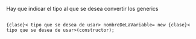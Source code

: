 Hay que indicar el tipo al que se desea convertir los generics

<code>
{clase}< tipo que se desea de usar> nombreDeLaVariable= new {clase}< tipo que se desea de usar>(constructor);
</code>